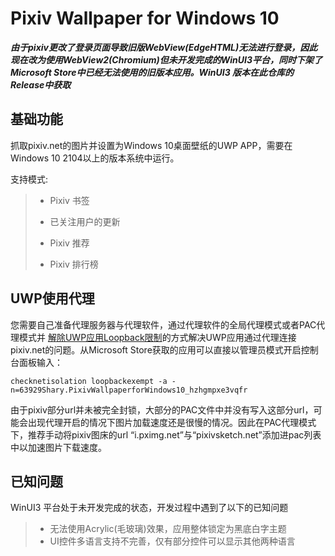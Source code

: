 # Pixiv Wallpaper for Windows 10

***由于pixiv更改了登录页面导致旧版WebView(EdgeHTML)无法进行登录，因此现在改为使用WebView2(Chromium)但未开发完成的WinUI3平台，同时下架了Microsoft Store中已经无法使用的旧版本应用。WinUI3 版本在此仓库的Release中获取***

## 基础功能

抓取pixiv.net的图片并设置为Windows 10桌面壁纸的UWP APP，需要在Windows 10 2104以上的版本系统中运行。

支持模式:  

>- Pixiv 书签
> 
>- 已关注用户的更新
> 
>- Pixiv 推荐
> 
>- Pixiv 排行榜

## UWP使用代理
您需要自己准备代理服务器与代理软件，通过代理软件的全局代理模式或者PAC代理模式并 [解除UWP应用Loopback限制](https://sspai.com/post/41137 "UWP loopback")的方式解决UWP应用通过代理连接pixiv.net的问题。从Microsoft Store获取的应用可以直接以管理员模式开启控制台面板输入：  

`checknetisolation loopbackexempt -a -n=63929Shary.PixivWallpaperforWindows10_hzhgmpxe3vqfr`

由于pixiv部分url并未被完全封锁，大部分的PAC文件中并没有写入这部分url，可能会出现代理开启的情况下图片加载速度还是很慢的情况。因此在PAC代理模式下，推荐手动将pixiv图床的url “i.pximg.net”与“pixivsketch.net”添加进pac列表中以加速图片下载速度。  

## 已知问题

WinUI3 平台处于未开发完成的状态，开发过程中遇到了以下的已知问题

>- 无法使用Acrylic(毛玻璃)效果，应用整体锁定为黑底白字主题
>- UI控件多语言支持不完善，仅有部分控件可以显示其他两种语言
